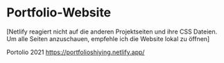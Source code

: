# Portfolio-Website
[Netlify reagiert nicht auf die anderen Projektseiten und ihre CSS Dateien. Um alle Seiten anzuschauen, empfehle ich die Website lokal zu öffnen]

Portolio 2021
https://portfolioshiying.netlify.app/
